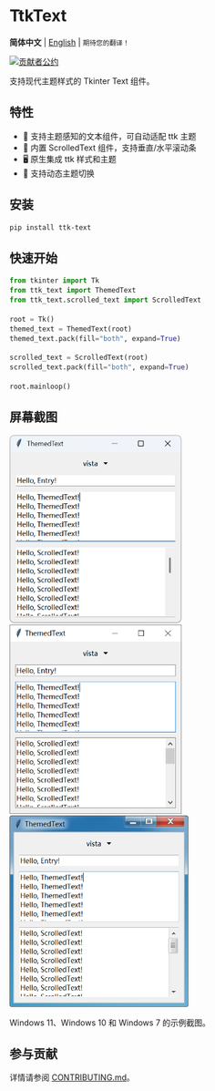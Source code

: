 # TtkText

**简体中文** |
[English](./README.md) |
<small>期待您的翻译！</small>

[![贡献者公约](https://img.shields.io/badge/贡献者公约-2.1-4baaaa.svg)](./CODE_OF_CONDUCT_zh.md)

支持现代主题样式的 Tkinter Text 组件。

## 特性

- 🎨 支持主题感知的文本组件，可自动适配 ttk 主题
- 📜 内置 ScrolledText 组件，支持垂直/水平滚动条
- 🖥️ 原生集成 ttk 样式和主题
- 🔄 支持动态主题切换

## 安装

```bash
pip install ttk-text
```

## 快速开始

```python
from tkinter import Tk
from ttk_text import ThemedText
from ttk_text.scrolled_text import ScrolledText

root = Tk()
themed_text = ThemedText(root)
themed_text.pack(fill="both", expand=True)

scrolled_text = ScrolledText(root)
scrolled_text.pack(fill="both", expand=True)

root.mainloop()
```


## 屏幕截图

<img src="./doc/images/screenshots/windows11.webp" alt="Windows 11" width="302">
<img src="./doc/images/screenshots/windows10.webp" alt="Windows 10" width="302">
<img src="./doc/images/screenshots/windows7.webp" alt="Windows 7" width="314">

Windows 11、Windows 10 和 Windows 7 的示例截图。

## 参与贡献

详情请参阅 [CONTRIBUTING.md](./CONTRIBUTING.md)。
